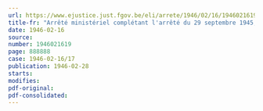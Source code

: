 ```yaml
---
url: https://www.ejustice.just.fgov.be/eli/arrete/1946/02/16/1946021619/justel
title-fr: "Arrêté ministériel complétant l'arrêté du 29 septembre 1945, créant une Commission régionale régulatrice des Prix à Bruxelles"
date: 1946-02-16
source:
number: 1946021619
page: 888888
case: 1946-02-16/17
publication: 1946-02-28
starts:
modifies:
pdf-original:
pdf-consolidated:
---
```


